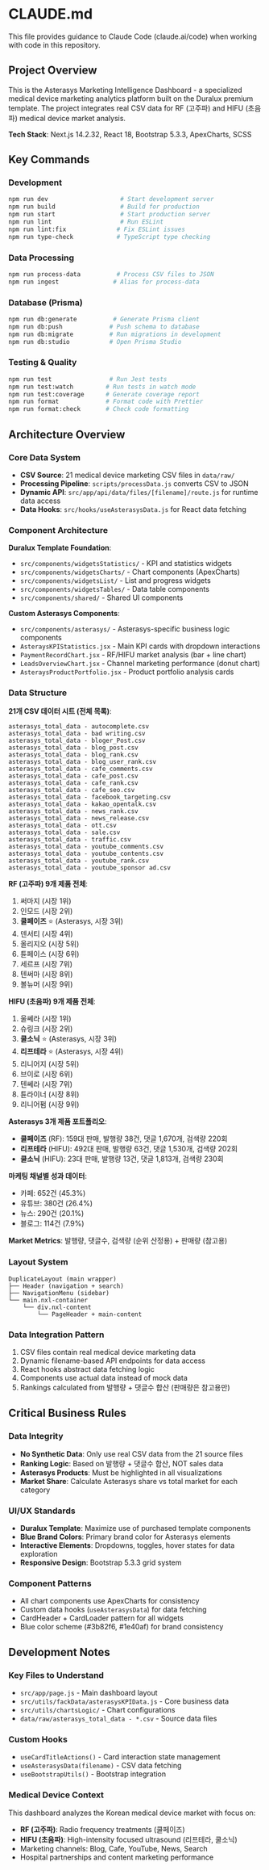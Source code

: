 # CLAUDE.md

This file provides guidance to Claude Code (claude.ai/code) when working with code in this repository.

## Project Overview

This is the Asterasys Marketing Intelligence Dashboard - a specialized medical device marketing analytics platform built on the Duralux premium template. The project integrates real CSV data for RF (고주파) and HIFU (초음파) medical device market analysis.

**Tech Stack**: Next.js 14.2.32, React 18, Bootstrap 5.3.3, ApexCharts, SCSS

## Key Commands

### Development
```bash
npm run dev                    # Start development server
npm run build                  # Build for production  
npm run start                  # Start production server
npm run lint                   # Run ESLint
npm run lint:fix              # Fix ESLint issues
npm run type-check            # TypeScript type checking
```

### Data Processing
```bash
npm run process-data          # Process CSV files to JSON
npm run ingest               # Alias for process-data
```

### Database (Prisma)
```bash
npm run db:generate          # Generate Prisma client
npm run db:push             # Push schema to database
npm run db:migrate          # Run migrations in development
npm run db:studio           # Open Prisma Studio
```

### Testing & Quality
```bash
npm run test                # Run Jest tests
npm run test:watch         # Run tests in watch mode
npm run test:coverage      # Generate coverage report
npm run format             # Format code with Prettier
npm run format:check       # Check code formatting
```

## Architecture Overview

### Core Data System
- **CSV Source**: 21 medical device marketing CSV files in `data/raw/`
- **Processing Pipeline**: `scripts/processData.js` converts CSV to JSON
- **Dynamic API**: `src/app/api/data/files/[filename]/route.js` for runtime data access
- **Data Hooks**: `src/hooks/useAsterasysData.js` for React data fetching

### Component Architecture

**Duralux Template Foundation**:
- `src/components/widgetsStatistics/` - KPI and statistics widgets
- `src/components/widgetsCharts/` - Chart components (ApexCharts)
- `src/components/widgetsList/` - List and progress widgets
- `src/components/widgetsTables/` - Data table components
- `src/components/shared/` - Shared UI components

**Custom Asterasys Components**:
- `src/components/asterasys/` - Asterasys-specific business logic components
- `AsteraysKPIStatistics.jsx` - Main KPI cards with dropdown interactions
- `PaymentRecordChart.jsx` - RF/HIFU market analysis (bar + line chart)
- `LeadsOverviewChart.jsx` - Channel marketing performance (donut chart)
- `AsteraysProductPortfolio.jsx` - Product portfolio analysis cards

### Data Structure

**21개 CSV 데이터 시트 (전체 목록)**:
```
asterasys_total_data - autocomplete.csv
asterasys_total_data - bad writing.csv
asterasys_total_data - bloger_Post.csv
asterasys_total_data - blog_post.csv
asterasys_total_data - blog_rank.csv
asterasys_total_data - blog_user_rank.csv
asterasys_total_data - cafe_comments.csv
asterasys_total_data - cafe_post.csv
asterasys_total_data - cafe_rank.csv
asterasys_total_data - cafe_seo.csv
asterasys_total_data - facebook_targeting.csv
asterasys_total_data - kakao_opentalk.csv
asterasys_total_data - news_rank.csv
asterasys_total_data - news_release.csv
asterasys_total_data - ott.csv
asterasys_total_data - sale.csv
asterasys_total_data - traffic.csv
asterasys_total_data - youtube_comments.csv
asterasys_total_data - youtube_contents.csv
asterasys_total_data - youtube_rank.csv
asterasys_total_data - youtube_sponsor ad.csv
```

**RF (고주파) 9개 제품 전체**:
1. 써마지 (시장 1위)
2. 인모드 (시장 2위)
3. **쿨페이즈** ⭐ (Asterasys, 시장 3위)
4. 덴서티 (시장 4위)
5. 올리지오 (시장 5위)
6. 튠페이스 (시장 6위)
7. 세르프 (시장 7위)
8. 텐써마 (시장 8위)
9. 볼뉴머 (시장 9위)

**HIFU (초음파) 9개 제품 전체**:
1. 울쎄라 (시장 1위)
2. 슈링크 (시장 2위)
3. **쿨소닉** ⭐ (Asterasys, 시장 3위)
4. **리프테라** ⭐ (Asterasys, 시장 4위)
5. 리니어지 (시장 5위)
6. 브이로 (시장 6위)
7. 텐쎄라 (시장 7위)
8. 튠라이너 (시장 8위)
9. 리니어펌 (시장 9위)

**Asterasys 3개 제품 포트폴리오**:
- **쿨페이즈** (RF): 159대 판매, 발행량 38건, 댓글 1,670개, 검색량 220회
- **리프테라** (HIFU): 492대 판매, 발행량 63건, 댓글 1,530개, 검색량 202회  
- **쿨소닉** (HIFU): 23대 판매, 발행량 13건, 댓글 1,813개, 검색량 230회

**마케팅 채널별 성과 데이터**:
- 카페: 652건 (45.3%)
- 유튜브: 380건 (26.4%)
- 뉴스: 290건 (20.1%)
- 블로그: 114건 (7.9%)

**Market Metrics**: 발행량, 댓글수, 검색량 (순위 산정용) + 판매량 (참고용)

### Layout System
```
DuplicateLayout (main wrapper)
├── Header (navigation + search)
├── NavigationMenu (sidebar)
└── main.nxl-container
    └── div.nxl-content
        └── PageHeader + main-content
```

### Data Integration Pattern
1. CSV files contain real medical device marketing data
2. Dynamic filename-based API endpoints for data access  
3. React hooks abstract data fetching logic
4. Components use actual data instead of mock data
5. Rankings calculated from 발행량 + 댓글수 합산 (판매량은 참고용만)

## Critical Business Rules

### Data Integrity
- **No Synthetic Data**: Only use real CSV data from the 21 source files
- **Ranking Logic**: Based on 발행량 + 댓글수 합산, NOT sales data
- **Asterasys Products**: Must be highlighted in all visualizations
- **Market Share**: Calculate Asterasys share vs total market for each category

### UI/UX Standards
- **Duralux Template**: Maximize use of purchased template components
- **Blue Brand Colors**: Primary brand color for Asterasys elements
- **Interactive Elements**: Dropdowns, toggles, hover states for data exploration
- **Responsive Design**: Bootstrap 5.3.3 grid system

### Component Patterns
- All chart components use ApexCharts for consistency
- Custom data hooks (`useAsterasysData`) for data fetching
- CardHeader + CardLoader pattern for all widgets
- Blue color scheme (#3b82f6, #1e40af) for brand consistency

## Development Notes

### Key Files to Understand
- `src/app/page.js` - Main dashboard layout
- `src/utils/fackData/asterasysKPIData.js` - Core business data
- `src/utils/chartsLogic/` - Chart configurations
- `data/raw/asterasys_total_data - *.csv` - Source data files

### Custom Hooks
- `useCardTitleActions()` - Card interaction state management
- `useAsterasysData(filename)` - CSV data fetching
- `useBootstrapUtils()` - Bootstrap integration

### Medical Device Context
This dashboard analyzes the Korean medical device market with focus on:
- **RF (고주파)**: Radio frequency treatments (쿨페이즈)
- **HIFU (초음파)**: High-intensity focused ultrasound (리프테라, 쿨소닉)
- Marketing channels: Blog, Cafe, YouTube, News, Search
- Hospital partnerships and content marketing performance
